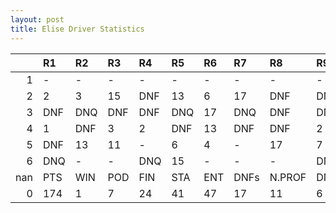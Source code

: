 ```yaml
---
layout: post 
title: Elise Driver Statistics
--- 
```


|     | R1   | R2   | R3   | R4   | R5   | R6   | R7   | R8     | R9   | R10   | R11   | R12   | Points   | Pos   |
|----:|:-----|:-----|:-----|:-----|:-----|:-----|:-----|:-------|:-----|:------|:------|:------|:---------|:------|
|   1 | -    | -    | -    | -    | -    | -    | -    | -      | -    | -     | -     | -     | 3.0      | 21.0  |
|   2 | 2    | 3    | 15   | DNF  | 13   | 6    | 17   | DNF    | DNF  | 14    | DNF   | DNF   | nan      | nan   |
|   3 | DNF  | DNQ  | DNF  | DNF  | DNQ  | 17   | DNQ  | DNF    | DNF  | DNQ   | 17    | -     | nan      | nan   |
|   4 | 1    | DNF  | 3    | 2    | DNF  | 13   | DNF  | DNF    | 2    | 3     | 11    | 6     | nan      | nan   |
|   5 | DNF  | 13   | 11   | -    | 6    | 4    | -    | 17     | 7    | DNF   | -     | -     | nan      | nan   |
|   6 | DNQ  | -    | -    | DNQ  | 15   | -    | -    | -      | DNF  | nan   | nan   | nan   | nan      | nan   |
| nan | PTS  | WIN  | POD  | FIN  | STA  | ENT  | DNFs | N.PROF | DNQ  | %FIN  | PPR   | BST   | CHA      | RNK   |
|   0 | 174  | 1    | 7    | 24   | 41   | 47   | 17   | 11     | 6    | 58.54 | 3.7   | 1     | 0.0      | 12.0  |